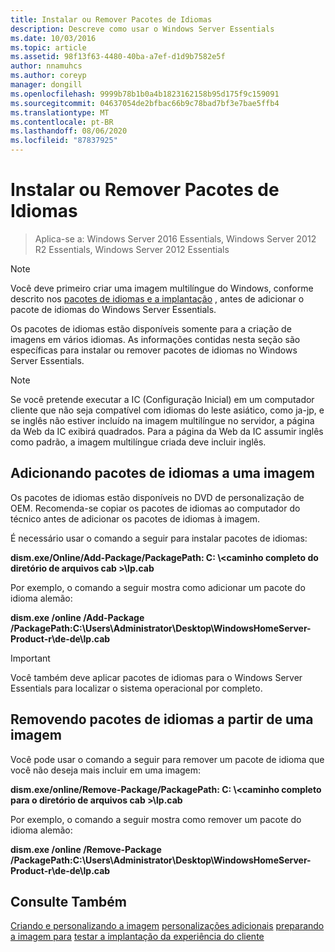 ```yaml
---
title: Instalar ou Remover Pacotes de Idiomas
description: Descreve como usar o Windows Server Essentials
ms.date: 10/03/2016
ms.topic: article
ms.assetid: 98f13f63-4480-40ba-a7ef-d1d9b7582e5f
author: nnamuhcs
ms.author: coreyp
manager: dongill
ms.openlocfilehash: 9999b78b1b0a4b1823162158b95d175f9c159091
ms.sourcegitcommit: 04637054de2bfbac66b9c78bad7bf3e7bae5ffb4
ms.translationtype: MT
ms.contentlocale: pt-BR
ms.lasthandoff: 08/06/2020
ms.locfileid: "87837925"
---
```

# <a name="install-or-remove-language-packs"></a>Instalar ou Remover Pacotes de Idiomas

>Aplica-se a: Windows Server 2016 Essentials, Windows Server 2012 R2 Essentials, Windows Server 2012 Essentials

> [!NOTE]
>  Você deve primeiro criar uma imagem multilíngue do Windows, conforme descrito nos [pacotes de idiomas e a implantação](/previous-versions/windows/it-pro/windows-8.1-and-8/hh824829(v=win.10)) , antes de adicionar o pacote de idiomas do Windows Server Essentials.

 Os pacotes de idiomas estão disponíveis somente para a criação de imagens em vários idiomas. As informações contidas nesta seção são específicas para instalar ou remover pacotes de idiomas no Windows Server Essentials.

> [!NOTE]
>  Se você pretende executar a IC (Configuração Inicial) em um computador cliente que não seja compatível com idiomas do leste asiático, como ja-jp, e se inglês não estiver incluído na imagem multilíngue no servidor, a página da Web da IC exibirá quadrados. Para a página da Web da IC assumir inglês como padrão, a imagem multilíngue criada deve incluir inglês.

## <a name="adding-language-packs-to-an-image"></a>Adicionando pacotes de idiomas a uma imagem
 Os pacotes de idiomas estão disponíveis no DVD de personalização de OEM. Recomenda-se copiar os pacotes de idiomas ao computador do técnico antes de adicionar os pacotes de idiomas à imagem.

 É necessário usar o comando a seguir para instalar pacotes de idiomas:

 **dism.exe/Online/Add-Package/PackagePath: C: \\<caminho completo do diretório de arquivos cab \>\lp.cab**

 Por exemplo, o comando a seguir mostra como adicionar um pacote do idioma alemão:

 **dism.exe /online /Add-Package /PackagePath:C:\Users\Administrator\Desktop\WindowsHomeServer-Product-r\de-de\lp.cab**

> [!IMPORTANT]
>  Você também deve aplicar pacotes de idiomas para o Windows Server Essentials para localizar o sistema operacional por completo.

## <a name="removing-language-packs-from-an-image"></a>Removendo pacotes de idiomas a partir de uma imagem
 Você pode usar o comando a seguir para remover um pacote de idioma que você não deseja mais incluir em uma imagem:

 **dism.exe/online/Remove-Package/PackagePath: C: \\<caminho completo para o diretório de arquivos cab \>\lp.cab**

 Por exemplo, o comando a seguir mostra como remover um pacote do idioma alemão:

 **dism.exe /online /Remove-Package /PackagePath:C:\Users\Administrator\Desktop\WindowsHomeServer-Product-r\de-de\lp.cab**

## <a name="see-also"></a>Consulte Também

 [Criando e personalizando a imagem](Creating-and-Customizing-the-Image.md) [personalizações adicionais](Additional-Customizations.md) [preparando a imagem para](Preparing-the-Image-for-Deployment.md) [testar a implantação da experiência do cliente](Testing-the-Customer-Experience.md)